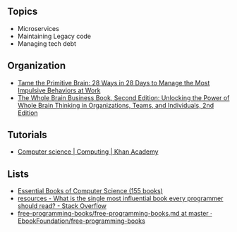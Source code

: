 Topics
------
* Microservices
* Maintaining Legacy code
* Managing tech debt

Organization
-------------
* [Tame the Primitive Brain: 28 Ways in 28 Days to Manage the Most Impulsive Behaviors at Work](https://www.safaribooksonline.com/library/view/tame-the-primitive/9781118566732/)
* [The Whole Brain Business Book, Second Edition: Unlocking the Power of Whole Brain Thinking in Organizations, Teams, and Individuals, 2nd Edition](https://www.safaribooksonline.com/library/view/the-whole-brain/9780071843836/)

Tutorials
----------
* [Computer science | Computing | Khan Academy](https://www.khanacademy.org/computing/computer-science)

Lists
-----
* [Essential Books of Computer Science (155 books)](http://www.goodreads.com/list/show/2205.Essential_Books_of_Computer_Science#505560)
* [resources - What is the single most influential book every programmer should read? - Stack Overflow](https://stackoverflow.com/questions/1711/what-is-the-single-most-influential-book-every-programmer-should-read)
* [free-programming-books/free-programming-books.md at master · EbookFoundation/free-programming-books](https://github.com/EbookFoundation/free-programming-books/blob/master/free-programming-books.md)
